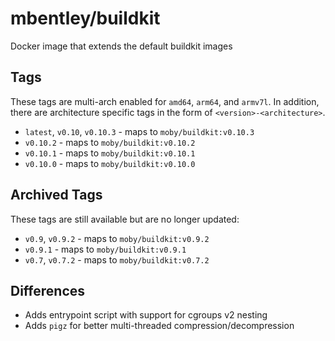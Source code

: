 # mbentley/buildkit

Docker image that extends the default buildkit images

## Tags

These tags are multi-arch enabled for `amd64`, `arm64`, and `armv7l`.  In addition, there are architecture specific tags in the form of `<version>-<architecture>`.

* `latest`, `v0.10`, `v0.10.3` - maps to `moby/buildkit:v0.10.3`
* `v0.10.2` - maps to `moby/buildkit:v0.10.2`
* `v0.10.1` - maps to `moby/buildkit:v0.10.1`
* `v0.10.0` - maps to `moby/buildkit:v0.10.0`

## Archived Tags

These tags are still available but are no longer updated:

* `v0.9`, `v0.9.2` - maps to `moby/buildkit:v0.9.2`
* `v0.9.1` - maps to `moby/buildkit:v0.9.1`
* `v0.7`, `v0.7.2` - maps to `moby/buildkit:v0.7.2`

## Differences

* Adds entrypoint script with support for cgroups v2 nesting
* Adds `pigz` for better multi-threaded compression/decompression
